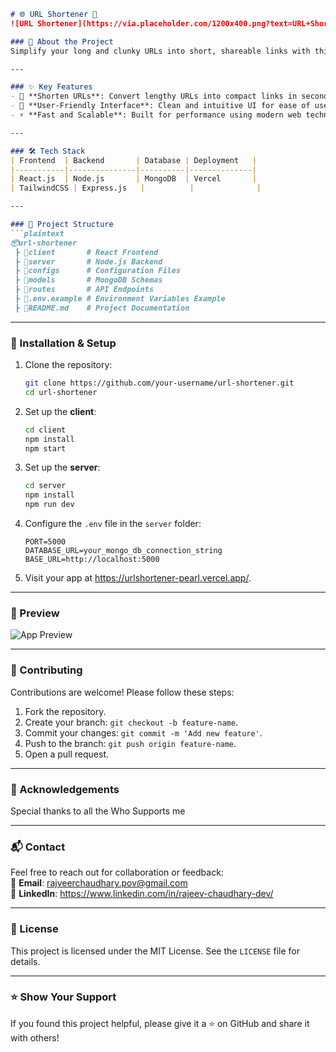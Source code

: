 ```markdown
# 🌐 URL Shortener 🚀  
![URL Shortener](https://via.placeholder.com/1200x400.png?text=URL+Shortener)  

### 📄 About the Project  
Simplify your long and clunky URLs into short, shareable links with this modern **URL Shortener** application. Built with cutting-edge technologies, it ensures smooth performance and a clean user experience.

---

### ✨ Key Features  
- 🔗 **Shorten URLs**: Convert lengthy URLs into compact links in seconds.  
- 🎨 **User-Friendly Interface**: Clean and intuitive UI for ease of use.  
- ⚡ **Fast and Scalable**: Built for performance using modern web technologies.  

---

### 🛠️ Tech Stack  
| Frontend  | Backend       | Database | Deployment   |
|-----------|---------------|----------|--------------|
| React.js  | Node.js       | MongoDB  | Vercel       |
| TailwindCSS | Express.js   |          |              |

---

### 📂 Project Structure  
```plaintext
📦url-shortener  
 ┣ 📂client       # React Frontend  
 ┣ 📂server       # Node.js Backend  
 ┣ 📂configs      # Configuration Files  
 ┣ 📂models       # MongoDB Schemas  
 ┣ 📂routes       # API Endpoints  
 ┣ 📜.env.example # Environment Variables Example  
 ┣ 📜README.md    # Project Documentation  
```

---

### 🚀 Installation & Setup  
1. Clone the repository:  
   ```bash
   git clone https://github.com/your-username/url-shortener.git
   cd url-shortener
   ```

2. Set up the **client**:  
   ```bash
   cd client
   npm install
   npm start
   ```

3. Set up the **server**:  
   ```bash
   cd server
   npm install
   npm run dev
   ```

4. Configure the `.env` file in the `server` folder:  
   ```env
   PORT=5000
   DATABASE_URL=your_mongo_db_connection_string
   BASE_URL=http://localhost:5000
   ```

5. Visit your app at https://urlshortener-pearl.vercel.app/.  

---

### 📸 Preview  
![App Preview](https://drive.google.com/file/d/1C0jaJUoCKTbyNN3aZpz_ViI0Z586HlSC/view?usp=sharing)  

---

### 🤝 Contributing  
Contributions are welcome! Please follow these steps:  
1. Fork the repository.  
2. Create your branch: `git checkout -b feature-name`.  
3. Commit your changes: `git commit -m 'Add new feature'`.  
4. Push to the branch: `git push origin feature-name`.  
5. Open a pull request.  

---

### 🙌 Acknowledgements  
Special thanks to all the Who Supports me  

---

### 📬 Contact  
Feel free to reach out for collaboration or feedback:  
📧 **Email**: rajveerchaudhary.pov@gmail.com  
💼 **LinkedIn**: https://www.linkedin.com/in/rajeev-chaudhary-dev/  

---

### 📜 License  
This project is licensed under the MIT License. See the `LICENSE` file for details.  

---

### ⭐ Show Your Support  
If you found this project helpful, please give it a ⭐ on GitHub and share it with others!  
```

